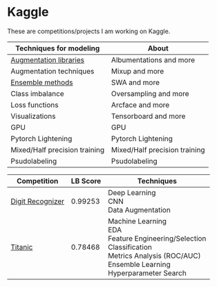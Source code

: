 # Kaggle 

These are competitions/projects I am working on Kaggle.

| Techniques for modeling                                      | About                         |
| ------------------------------------------------------------ | ----------------------------- |
| [Augmentation libraries](https://colab.research.google.com/drive/1Lx4Y3_dpUr2OdebQtXnuXqiFpU24OMQW) | Albumentations and more       |
| Augmentation techniques                                      | Mixup and more                |
| [Ensemble methods](https://colab.research.google.com/drive/1CrCV2l9CCxVOgikXt3eQWmyxz6artmNp) | SWA and more                  |
| Class imbalance                                              | Oversampling and more         |
| Loss functions                                               | Arcface and more              |
| Visualizations                                               | Tensorboard and more          |
| GPU                                                          | GPU                           |
| Pytorch Lightening                                           | Pytorch Lightening            |
| Mixed/Half precision training                                | Mixed/Half precision training |
| Psudolabeling                                                | Psudolabeling                 |



| Competition                                                  | LB Score | Techniques                                                   |
| ------------------------------------------------------------ | -------- | ------------------------------------------------------------ |
| [Digit Recognizer](https://www.kaggle.com/c/digit-recognizer) | 0.99253  | Deep Learning<br />CNN<br />Data Augmentation                |
| [Titanic](https://www.kaggle.com/c/titanic)                  | 0.78468  | Machine Learning<br />EDA<br />Feature Engineering/Selection<br />Classification<br />Metrics Analysis (ROC/AUC)<br />Ensemble Learning<br />Hyperparameter Search |

